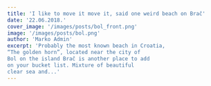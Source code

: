 ```yaml
---
title: 'I like to move it move it, said one weird beach on Brač'
date: '22.06.2018.'
cover_image: '/images/posts/bol_front.png'
image: '/images/posts/bol.png'
author: 'Marko Admin'
excerpt: 'Probably the most known beach in Croatia,
“The golden horn”, located near the city of
Bol on the island Brač is another place to add
on your bucket list. Mixture of beautiful 
clear sea and...'
---
```


<br>